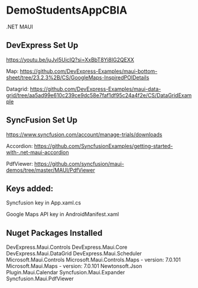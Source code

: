 # DemoStudentsAppCBIA
.NET MAUI

## DevExpress Set Up
https://youtu.be/juJvl5UicIQ?si=XxBbT8Yi8IG2QEXX

Map:
https://github.com/DevExpress-Examples/maui-bottom-sheet/tree/23.2.3%2B/CS/GoogleMaps-InspiredPOIDetails

Datagrid:
https://github.com/DevExpress-Examples/maui-data-grid/tree/aa5ad99e610c239ce9dc58e7faf1df95c24a4f2e/CS/DataGridExample


## SyncFusion Set Up
https://www.syncfusion.com/account/manage-trials/downloads

Accordion:
https://github.com/SyncfusionExamples/getting-started-with-.net-maui-accordion

PdfViewer:
https://github.com/syncfusion/maui-demos/tree/master/MAUI/PdfViewer

## Keys added:

Syncfusion key in App.xaml.cs

Google Maps API key in AndroidManifest.xaml

## Nuget Packages Installed

DevExpress.Maui.Controls
DevExpress.Maui.Core
DevExpress.Maui.DataGrid
DevExpress.Maui.Scheduler
Microsoft.Maui.Controls
Microsoft.Maui.Controls.Maps - version: 7.0.101
Microsoft.Maui.Maps - version: 7.0.101
Newtonsoft.Json
Plugin.Maui.Calendar
Syncfusion.Maui.Expander
Syncfusion.Maui.PdfViewer


